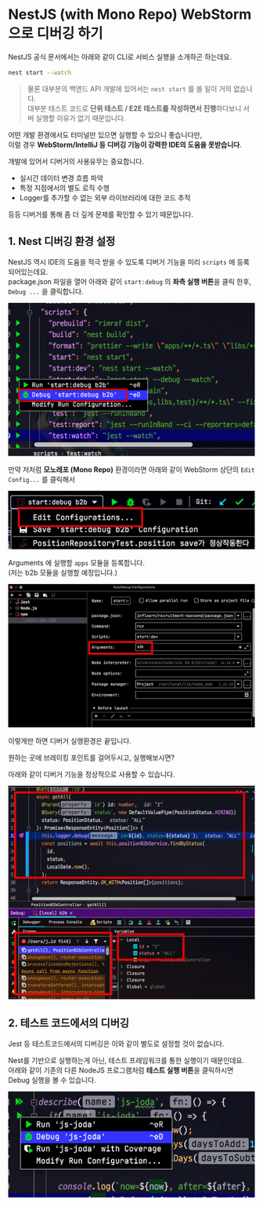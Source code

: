 # NestJS (with Mono Repo) WebStorm으로 디버깅 하기

NestJS 공식 문서에서는 아래와 같이 CLI로 서비스 실행을 소개하곤 하는데요.

```bash
nest start --watch
```

> 물론 대부분의 백엔드 API 개발에 있어서는 `nest start` 를 쓸 일이 거의 없습니다.  
> 대부분 테스트 코드로 **단위 테스트 / E2E 테스트를 작성하면서 진행**하다보니 서버 실행할 이유가 없기 때문입니다.

어떤 개발 환경에서도 터미널만 있으면 실행할 수 있으니 좋습니다만,  
이럴 경우 **WebStorm/IntelliJ 등 디버깅 기능이 강력한 IDE의 도움을 못받습니다**.  
  
개발에 있어서 디버거의 사용유무는 중요합니다. 

* 실시간 데이터 변경 흐름 파악
* 특정 지점에서의 별도 로직 수행
* Logger를 추가할 수 없는 외부 라이브러리에 대한 코드 추적

등등 디버거를 통해 좀 더 깊게 문제를 확인할 수 있기 때문입니다.  

## 1. Nest 디버깅 환경 설정

NestJS 역시 IDE의 도움을 적극 받을 수 있도록 디버거 기능을 미리 `scripts` 에 등록되어있는데요.  
package.json 파일을 열어 아래와 같이 `start:debug` 의 **좌측 실행 버튼**을 클릭 한후, `Debug ...` 을 클릭합니다.

![package1](./images/package1.png)

만약 저처럼 **모노레포 (Mono Repo)** 환경이라면 아래와 같이 WebStorm 상단의 `Edit Config...` 를 클릭해서

![package2](./images/package2.png)

Arguments 에 실행할 `apps` 모듈을 등록합니다.  
(저는 b2b 모듈을 실행할 예정입니다.)

![package3](./images/package3.png)

이렇게만 하면 디버거 실행환경은 끝입니다.  
  
원하는 곳에 브레이킹 포인트를 걸어두시고, 실행해보시면?  
  
아래와 같이 디버거 기능을 정상적으로 사용할 수 있습니다.

![package4](./images/package4.png)

## 2. 테스트 코드에서의 디버깅

Jest 등 테스트코드에서의 디버깅은 이와 같이 별도로 설정할 것이 없습니다.  
  
Nest를 기반으로 실행하는게 아닌, 테스트 프레임워크를 통한 실행이기 때문인데요.  
아래와 같이 기존의 다른 NodeJS 프로그램처럼 **테스트 실행 버튼**을 클릭하시면 Debug 실행을 볼 수 있습니다.

![test](./images/test.png)